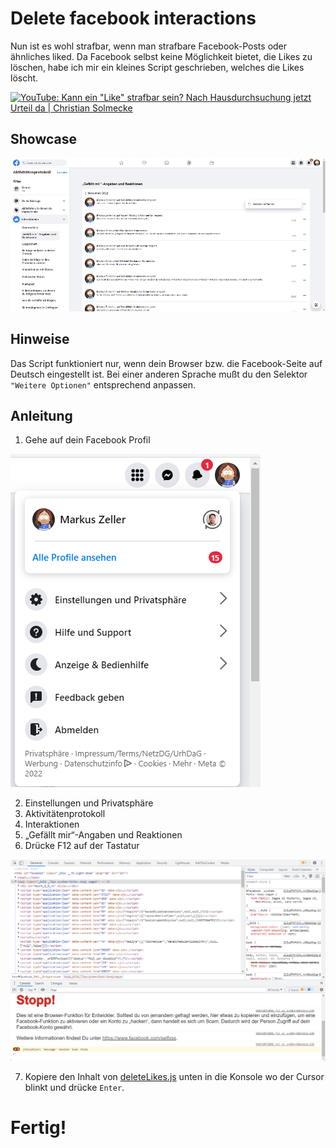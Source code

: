 # Delete facebook interactions

Nun ist es wohl strafbar, wenn man strafbare Facebook-Posts oder ähnliches liked.
Da Facebook selbst keine Möglichkeit bietet, die Likes zu löschen, habe ich mir ein kleines Script geschrieben, welches die Likes löscht.

[![YouTube: Kann ein "Like" strafbar sein? Nach Hausdurchsuchung jetzt Urteil da | Christian Solmecke](https://i.ytimg.com/vi/sM7uvvF89rI/maxresdefault.jpg)](https://www.youtube.com/watch?v=sM7uvvF89rI)

## Showcase

![Animation](images/Animation.gif)

## Hinweise

Das Script funktioniert nur, wenn dein Browser bzw. die Facebook-Seite auf Deutsch eingestellt ist. Bei einer anderen Sprache mußt du den Selektor `"Weitere Optionen"` entsprechend anpassen.

## Anleitung

1. Gehe auf dein Facebook Profil

![Profile](images/Profil.png)

2. Einstellungen und Privatsphäre
3. Aktivitätenprotokoll
4. Interaktionen
5. „Gefällt mir“-Angaben und Reaktionen
6. Drücke F12 auf der Tastatur

![F12](images/F12.png)

7. Kopiere den Inhalt von [deleteLikes.js](src/deleteLikes.js) unten in die Konsole wo der Cursor blinkt und drücke `Enter`.

# Fertig!
